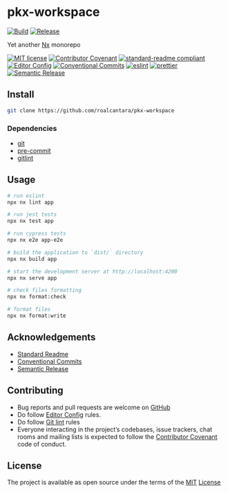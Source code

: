 # pkx-workspace

[![Build](https://github.com/roalcantara/pkx-workspace/actions/workflows/build.yml/badge.svg)](https://github.com/roalcantara/pkx-workspace/actions/workflows/build.yml)
[![Release](https://github.com/roalcantara/pkx-workspace/actions/workflows/release.yml/badge.svg)](https://github.com/roalcantara/pkx-workspace/actions/workflows/release.yml)

Yet another [Nx][6] monorepo

[![MIT license](https://img.shields.io/badge/License-MIT-brightgreen.svg?style=flat-square)](LICENSE) [![Contributor Covenant](https://img.shields.io/badge/Contributor%20Covenant-2.0-4baaaa.svg?style=flat-square)][2] [![standard-readme compliant](https://img.shields.io/badge/readme%20style-standard-brightgreen.svg?style=flat-square)][4] [![Editor Config](https://img.shields.io/badge/Editor%20Config-1.0.1-crimson.svg?style=flat-square)][3] [![Conventional Commits](https://img.shields.io/badge/Conventional%20Commits-1.0.0-yellow.svg?style=flat-square)][9] [![eslint](https://img.shields.io/badge/code%20style-eslint-green.svg?style=flat-square)][10]
[![prettier](https://img.shields.io/badge/code%20style-prettier-ff69b4.svg?style=flat-square)][11] [![Semantic Release](https://img.shields.io/badge/%20%20%F0%9F%93%A6%F0%9F%9A%80-semantic--release-e10079.svg?style=flat-square)][12]

## Install

```sh
git clone https://github.com/roalcantara/pkx-workspace
```

### Dependencies

- [git][5]
- [pre-commit][7]
- [gitlint][8]

## Usage

```sh
# run eslint
npx nx lint app

# run jest tests
npx nx test app

# run cypress tests
npx nx e2e app-e2e

# build the application to `dist/` directory
npx nx build app

# start the development server at http://localhost:4200
npx nx serve app

# check files formatting
npx nx format:check

# format files
npx nx format:write
```

## Acknowledgements

- [Standard Readme][4]
- [Conventional Commits][9]
- [Semantic Release][12]

## Contributing

- Bug reports and pull requests are welcome on [GitHub][0]
- Do follow [Editor Config][3] rules.
- Do follow [Git lint][8] rules
- Everyone interacting in the project’s codebases, issue trackers, chat rooms and mailing lists is expected to follow the [Contributor Covenant][2] code of conduct.

## License

The project is available as open source under the terms of the [MIT][1] [License](LICENSE)

[0]: https://github.com/roalcantara/pkx-workspace 'pkx-workspace'
[1]: https://opensource.org/licenses/MIT 'Open Source Initiative'
[2]: https://contributor-covenant.org 'A Code of Conduct for Open Source Communities'
[3]: https://editorconfig.org 'EditorConfig'
[4]: https://github.com/RichardLitt/standard-readme 'Standard Readme'
[5]: https://git-scm.com 'Git'
[6]: https://nx.dev 'Smart, Fast Extensible Build System'
[7]: https://pre-commit.com 'A framework for managing and maintaining multi-language pre-commit hooks'
[8]: https://jorisroovers.com/gitlint 'git commit message linter'
[9]: https://conventionalcommits.org 'Conventional Commits'
[10]: https://eslint.org 'ESLint'
[11]: https://prettier.io 'Prettier: Opinionated Code Formatter'
[12]: https://semantic-release.gitbook.io/semantic-release 'Semantic Release'
